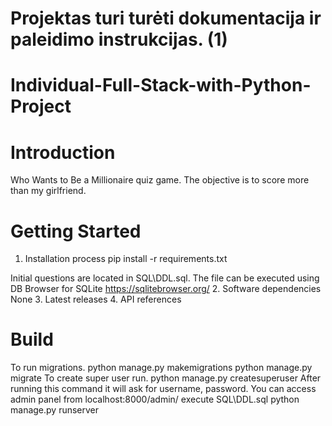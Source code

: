 # Projektas turi turėti dokumentacija ir paleidimo instrukcijas. (1)

# Individual-Full-Stack-with-Python-Project

# Introduction
Who Wants to Be a Millionaire quiz game. The objective is to score more than my girlfriend.


# Getting Started
1. Installation process
  pip install -r requirements.txt
  
  Initial questions are located in SQL\DDL.sql. The file can be executed using DB Browser for SQLite https://sqlitebrowser.org/
2. Software dependencies
  None
3. Latest releases
4. API references



# Build
To run migrations.
python manage.py makemigrations
python manage.py migrate
To create super user run.
python manage.py createsuperuser
After running this command it will ask for username, password. You can access admin panel from localhost:8000/admin/
execute SQL\DDL.sql
python manage.py runserver
